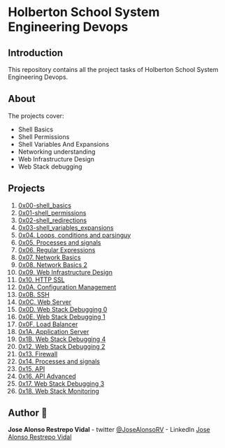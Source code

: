# Holberton School System Engineering Devops

## Introduction 
This repository contains all the project tasks of Holberton School System Engineering Devops.

## About
The projects cover:
- Shell Basics
- Shell Permissions
- Shell Variables And Expansions
- Networking understanding
- Web Infrastructure Design
- Web Stack debugging

## Projects
1. [0x00-shell_basics](./0x00-shell_basics)
2. [0x01-shell_permissions](./0x01-shell_permissions)
3. [0x02-shell_redirections](./0x02-shell_redirections)
4. [0x03-shell_variables_expansions](./0x03-shell_variables_expansions)
5. [0x04. Loops, conditions and parsinguy](./0x04-loops_conditions_and_parsing)
6. [0x05. Processes and signals](./0x05-processes_and_signals)
7. [0x06. Regular Expressions](./0x06-regular_expressions)
8. [0x07. Network Basics](./0x07-networking_basics)
9. [0x08. Network Basics 2](./0x08-networking_basics_2)
10. [0x09. Web Infrastructure Design](./0x09-web_infrastructure_design)
11. [0x10. HTTP SSL](./0x10-https_ssl)
12. [0x0A. Configuration Management](./0x0A-configuration_management)
13. [0x0B. SSH](./0x0B-ssh)
14. [0x0C. Web Server](./0x0C-web_server)
15. [0x0D. Web Stack Debugging 0](./0x0D-web_stack_debugging_0)
16. [0x0E. Web Stack Debugging 1](./0x0E-web_stack_debugging_1)
17. [0x0F. Load Balancer](./0x0F-load_balancer)
18. [0x1A. Application Server](./0x1A-application_server)
19. [0x1B. Web Stack Debugging 4](./0x1B-web_stack_debugging_4)
20. [0x12. Web Stack Debugging 2](./0x12-web_stack_debugging_2)
21. [0x13. Firewall](./0x13-firewall)
22. [0x14. Processes and signals](./0x14-mysql)
23. [0x15. API](./0x15-api)
24. [0x16. API Advanced](./0x16-api_advanced)
25. [0x17. Web Stack Debugging 3](./0x17-web_stack_debugging_3)
26. [0x18. Web Stack Monitoring](./0x18-webstack_monitoring)


## Author :pencil:
**Jose Alonso Restrepo Vidal** - twitter [@JoseAlonsoRV](https://twitter.com/JoseAlonsoRV) - LinkedIn [Jose Alonso Restrepo Vidal](https://www.linkedin.com/in/joserestrepo98/)
